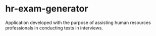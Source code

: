 # hr-exam-generator
Application developed with the purpose of assisting human resources professionals in conducting tests in interviews.
